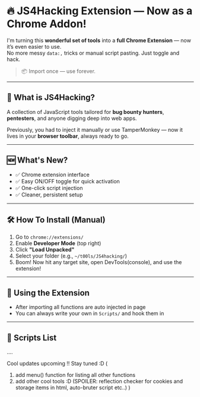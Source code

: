 # 🔥 JS4Hacking Extension — Now as a Chrome Addon!

I'm turning this **wonderful set of tools** into a **full Chrome Extension** — now it’s even easier to use.  
No more messy `data:,` tricks or manual script pasting. Just toggle and hack.

> 📦 Import once — use forever.

---

## 🧠 What is JS4Hacking?
A collection of JavaScript tools tailored for **bug bounty hunters**, **pentesters**, and anyone digging deep into web apps.

Previously, you had to inject it manually or use TamperMonkey — now it lives in your **browser toolbar**, always ready to go.

---

## 🆕 What's New?
- ✅ Chrome extension interface
- ✅ Easy ON/OFF toggle for quick activation
- ✅ One-click script injection
- ✅ Cleaner, persistent setup

---

## 🛠️ How To Install (Manual)

1. Go to `chrome://extensions/`
2. Enable **Developer Mode** (top right)
3. Click **"Load Unpacked"**
4. Select your folder (e.g., `~/t00ls/JS4hacking/`)
5. Boom! Now hit any target site, open DevTools(console), and use the extension!

---

## 🧩 Using the Extension
- After importing all functions are auto injected in page
- You can always write your own in `Scripts/` and hook them in

---

## 🧪 Scripts List

....

Cool updates upcoming !! Stay tuned :D
(
1) add menu() function for listing all other functions
2) add other cool tools :D (SPOILER: reflection checker for cookies and storage items
in html, auto-bruter script etc..)
)
